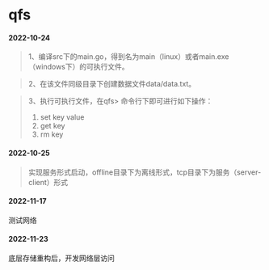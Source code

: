 # qfs
#### 2022-10-24
> 1、编译src下的main.go，得到名为main（linux）或者main.exe（windows下）的可执行文件。

> 2、在该文件同级目录下创建数据文件data/data.txt。

> 3、执行可执行文件，在qfs> 命令行下即可进行如下操作：
> 1) set key value
> 2) get key
> 3) rm key

#### 2022-10-25
> 实现服务形式启动，offline目录下为离线形式，tcp目录下为服务（server-client）形式

#### 2022-11-17
测试网络

#### 2022-11-23
底层存储重构后，开发网络层访问




